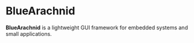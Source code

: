 BlueArachnid
============

**BlueArachnid** is a lightweight GUI framework for embedded systems and small applications.

